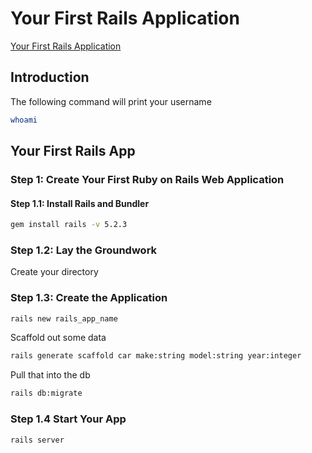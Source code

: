 # Your First Rails Application

[Your First Rails Application](https://www.theodinproject.com/courses/web-development-101/lessons/your-first-rails-application?ref=lnav)

## Introduction

The following command will print your username

```bash
whoami
```

## Your First Rails App

### Step 1: Create Your First Ruby on Rails Web Application

#### Step 1.1: Install Rails and Bundler

```bash
gem install rails -v 5.2.3
```

### Step 1.2: Lay the Groundwork

Create your directory

### Step 1.3: Create the Application

```bash
rails new rails_app_name
```

Scaffold out some data

```bash
rails generate scaffold car make:string model:string year:integer
```

Pull that into the db

```bash
rails db:migrate
```

### Step 1.4 Start Your App

```bash
rails server
```
